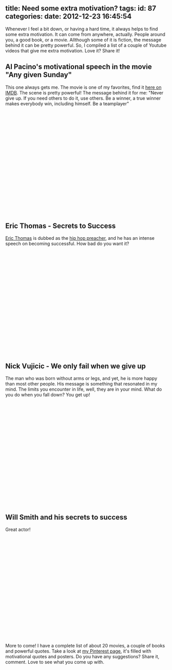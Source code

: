 title: Need some extra motivation?
tags:
id: 87
categories:
date: 2012-12-23 16:45:54
---

Whenever I feel a bit down, or having a hard time, it always helps to find some extra motivation. It can come from anywhere, actually. People around you, a good book, or a movie. Allthough some of it is fiction, the message behind it can be pretty powerful. So, I compiled a list of a couple of Youtube videos that give me extra motivation. Love it? Share it!

<!--more-->

## Al Pacino's motivational speech in the movie "Any given Sunday"

This one always gets me. The movie is one of my favorites, find it [here on IMDB](http://www.imdb.com/title/tt0146838/ "Any Given Sunday on IMDB"). The scene is pretty powerful! The message behind it for me: "Never give up. If you need others to do it, use others. Be a winner, a true winner makes everybody win, including himself. Be a teamplayer"
&nbsp;
<center><object width="490" height="300" classid="clsid:d27cdb6e-ae6d-11cf-96b8-444553540000" codebase="http://download.macromedia.com/pub/shockwave/cabs/flash/swflash.cab#version=6,0,40,0"><param name="wmode" value="transparent" /><param name="src" value="http://www.youtube.com/v/R9CD7uj2TL0&amp;rel=0&amp;hd=1&amp;showinfo=0&amp;autohide=1" /><embed width="490" height="300" type="application/x-shockwave-flash" src="http://www.youtube.com/v/R9CD7uj2TL0&amp;rel=0&amp;hd=1&amp;showinfo=0&amp;autohide=1" wmode="transparent" /></object></center>
&nbsp;

## Eric Thomas - Secrets to Success

[Eric Thomas](http://twitter.com/Ericthomasbtc "Eric Thomas on Twitter") is dubbed as the [hip hop preacher](http://www.etinspires.com/ "Etinspires.com"), and he has an intense speech on becoming successful. How bad do you want it?
&nbsp;
<center><object width="490" height="300" classid="clsid:d27cdb6e-ae6d-11cf-96b8-444553540000" codebase="http://download.macromedia.com/pub/shockwave/cabs/flash/swflash.cab#version=6,0,40,0"><param name="wmode" value="transparent" /><param name="src" value="http://www.youtube.com/v/ctl8OvyXl-A&amp;rel=0&amp;hd=1&amp;showinfo=0&amp;autohide=1" /><embed width="490" height="300" type="application/x-shockwave-flash" src="http://www.youtube.com/v/ctl8OvyXl-A&amp;rel=0&amp;hd=1&amp;showinfo=0&amp;autohide=1" wmode="transparent" /></object></center>
&nbsp;

## Nick Vujicic - We only fail when we give up

The man who was born without arms or legs, and yet, he is more happy than most other people. His message is something that resonated in my mind. The limits you encounter in life, well, they are in your mind. What do you do when you fall down? You get up!
&nbsp;
<center><object width="490" height="300" classid="clsid:d27cdb6e-ae6d-11cf-96b8-444553540000" codebase="http://download.macromedia.com/pub/shockwave/cabs/flash/swflash.cab#version=6,0,40,0"><param name="wmode" value="transparent" /><param name="src" value="http://www.youtube.com/v/0Zf1p4S3i5w&amp;rel=0&amp;hd=1&amp;showinfo=0" /><embed width="490" height="300" type="application/x-shockwave-flash" src="http://www.youtube.com/v/0Zf1p4S3i5w&amp;rel=0&amp;hd=1&amp;showinfo=0" wmode="transparent" /></object></center>
&nbsp;

## Will Smith and his secrets to success

Great actor!
&nbsp;
<center><object width="490" height="300" classid="clsid:d27cdb6e-ae6d-11cf-96b8-444553540000" codebase="http://download.macromedia.com/pub/shockwave/cabs/flash/swflash.cab#version=6,0,40,0"><param name="wmode" value="transparent" /><param name="src" value="http://www.youtube.com/v/q5nVqeVhgQE&amp;hd=1&amp;showinfo=0" /><embed width="490" height="300" type="application/x-shockwave-flash" src="http://www.youtube.com/v/q5nVqeVhgQE&amp;hd=1&amp;showinfo=0" wmode="transparent" /></object></center>
&nbsp;

More to come! I have a complete list of about 20 movies, a couple of books and powerful quotes. Take a look at [my Pinterest page](http://pinterest.com/jelte/motivational-quotes/ "Motivational &amp; Quotes on Pinterest"), it's filled with motivational quotes and posters. Do you have any suggestions? Share it, comment. Love to see what you come up with.